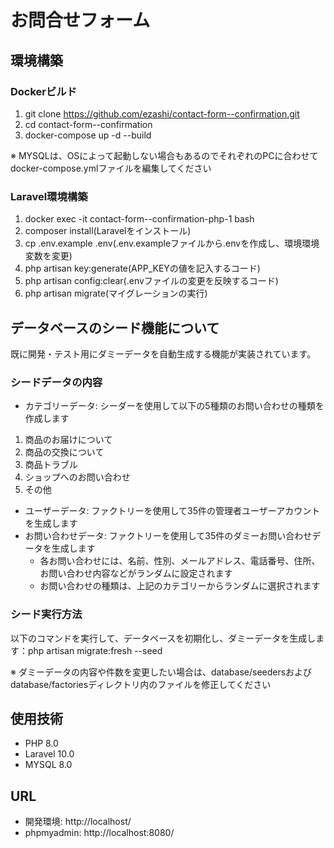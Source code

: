 # お問合せフォーム
## 環境構築
### Dockerビルド
1. git clone https://github.com/ezashi/contact-form--confirmation.git
2. cd contact-form--confirmation
3. docker-compose up -d --build

※ MYSQLは、OSによって起動しない場合もあるのでそれぞれのPCに合わせてdocker-compose.ymlファイルを編集してください

### Laravel環境構築
1. docker exec -it contact-form--confirmation-php-1 bash
2. composer install(Laravelをインストール)
3. cp .env.example .env(.env.exampleファイルから.envを作成し、環境環境変数を変更)
4. php artisan key:generate(APP_KEYの値を記入するコード)
5. php artisan config:clear(.envファイルの変更を反映するコード)
6. php artisan migrate(マイグレーションの実行)

## データベースのシード機能について
既に開発・テスト用にダミーデータを自動生成する機能が実装されています。
### シードデータの内容
* カテゴリーデータ: シーダーを使用して以下の5種類のお問い合わせの種類を作成します
1. 商品のお届けについて
2. 商品の交換について
3. 商品トラブル
4. ショップへのお問い合わせ
5. その他
* ユーザーデータ: ファクトリーを使用して35件の管理者ユーザーアカウントを生成します
* お問い合わせデータ: ファクトリーを使用して35件のダミーお問い合わせデータを生成します
  - 各お問い合わせには、名前、性別、メールアドレス、電話番号、住所、お問い合わせ内容などがランダムに設定されます
  - お問い合わせの種類は、上記のカテゴリーからランダムに選択されます

### シード実行方法
以下のコマンドを実行して、データベースを初期化し、ダミーデータを生成します：php artisan migrate:fresh --seed

※ ダミーデータの内容や件数を変更したい場合は、database/seedersおよびdatabase/factoriesディレクトリ内のファイルを修正してください

## 使用技術
- PHP 8.0
- Laravel 10.0
- MYSQL 8.0

## URL
- 開発環境: http://localhost/
- phpmyadmin: http://localhost:8080/